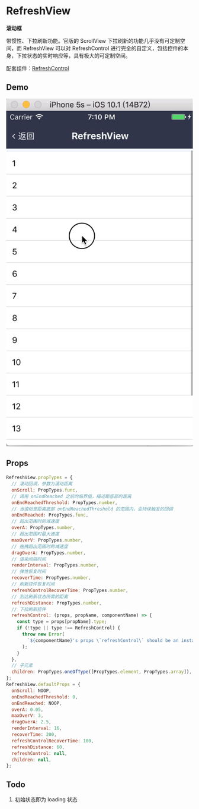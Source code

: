 # RefreshView

**滚动框**

带惯性、下拉刷新功能。官版的 ScrollView 下拉刷新的功能几乎没有可定制空间，而 RefreshView 可以对 RefreshControl 进行完全的自定义，包括控件的本身，下拉状态的实时响应等，具有极大的可定制空间。

配套组件：[RefreshControl](./RefreshControl/README.md)

## Demo

![](demo.gif)

## Props

```js
RefreshView.propTypes = {
  // 滚动回调，参数为滚动距离
  onScroll: PropTypes.func,
  // 调用 onEndReached 之前的临界值，描述距底部的距离
  onEndReachedThreshold: PropTypes.number,
  // 当滚动至距离底部 onEndReachedThreshold 的范围内，会持续触发的回调
  onEndReached: PropTypes.func,
  // 超出范围时的减速度
  overA: PropTypes.number,
  // 超出范围时最大速度
  maxOverV: PropTypes.number,
  // 拖拽超出范围时的减速度
  dragOverA: PropTypes.number,
  // 渲染间隔时间
  renderInterval: PropTypes.number,
  // 弹性恢复时间
  recoverTime: PropTypes.number,
  // 刷新控件恢复时间
  refreshControlRecoverTime: PropTypes.number,
  // 到达刷新状态所需的距离
  refreshDistance: PropTypes.number,
  // 下拉刷新控件
  refreshControl: (props, propName, componentName) => {
    const type = props[propName].type;
    if (!type || type !== RefreshControl) {
      throw new Error(
        `${componentName}'s props \`refreshControl\` should be an instance of \`RefreshControl\``
      );
    }
  },
  // 子元素
  children: PropTypes.oneOfType([PropTypes.element, PropTypes.array]),
};
RefreshView.defaultProps = {
  onScroll: NOOP,
  onEndReachedThreshold: 0,
  onEndReached: NOOP,
  overA: 0.05,
  maxOverV: 3,
  dragOverA: 2.5,
  renderInterval: 16,
  recoverTime: 200,
  refreshControlRecoverTime: 100,
  refreshDistance: 60,
  refreshControl: null,
  children: null,
};
```

## Todo

1. 初始状态即为 loading 状态
